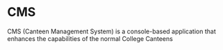 # CMS
CMS (Canteen Management System) is a console-based application that enhances the capabilities of the normal College Canteens 
